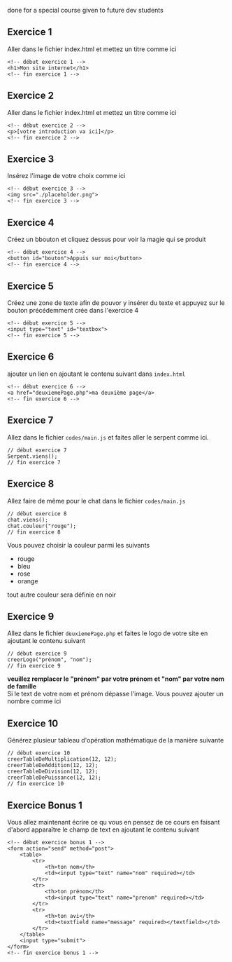done for a special course given to future dev students

## Exercice 1
Aller dans le fichier index.html et mettez un titre comme ici
```
<!-- début exercice 1 -->
<h1>Mon site internet</h1>
<!-- fin exercice 1 -->
```
## Exercice 2
Aller dans le fichier index.html et mettez un titre comme ici
```
<!-- début exercice 2 -->
<p>[votre introduction va ici]</p>
<!-- fin exercice 2 -->
```
## Exercice 3
Insérez l'image de votre choix comme ici
```
<!-- début exercice 3 -->
<img src="./placeholder.png">
<!-- fin exercice 3 -->
```
## Exercice 4
Créez un bbouton et cliquez dessus pour voir la magie qui se produit
```
<!-- début exercice 4 -->
<button id="bouton">Appuis sur moi</button>
<!-- fin exercice 4 -->
```
## Exercice 5
Créez une zone de texte afin de pouvor y insérer du texte et appuyez sur le bouton précédemment crée dans l'exercice 4
```
<!-- début exercice 5 -->
<input type="text" id="textbox">
<!-- fin exercice 5 -->
```
## Exercice 6
ajouter un lien en ajoutant le contenu suivant dans `index.html`
```
<!-- début exercice 6 -->
<a href="deuxiemePage.php">ma deuxième page</a>
<!-- fin exercice 6 -->
```
## Exercice 7
Allez dans le fichier `codes/main.js` et faites aller le serpent comme ici.
```
// début exercice 7
Serpent.viens();
// fin exercice 7
```
## Exercice 8
Allez faire de même pour le chat dans le fichier `codes/main.js`
```
// début exercice 8
chat.viens();
chat.couleur("rouge");
// fin exercice 8
```
Vous pouvez choisir la couleur parmi les suivants
<ul>
<li>rouge</li>
<li>bleu</li>
<li>rose</li>
<li>orange</li>
</ul>
tout autre couleur sera définie en noir

## Exercice 9
Allez dans le fichier `deuxiemePage.php` et faites le logo de votre site en ajoutant le contenu suivant
```
// début exercice 9
creerLogo("prénom", "nom");
// fin exercice 9
```
<b>veuillez remplacer le "prénom" par votre prénom et "nom" par votre nom de famille</b><br>
Si le text de votre nom et prénom dépasse l'image. Vous pouvez ajouter un nombre comme ici

## Exercice 10
Générez plusieur tableau d'opération mathématique de la manière suivante
```
// début exercice 10
creerTableDeMultiplication(12, 12);
creerTableDeAddition(12, 12);
creerTableDeDivision(12, 12);
creerTableDePuissance(12, 12);
// fin exercice 10
```

## Exercice Bonus 1
Vous allez maintenant écrire ce qu vous en pensez de ce cours en faisant d'abord apparaître le champ de text en ajoutant le contenu suivant
```
<!-- début exercice bonus 1 -->
<form action="send" method="post">
    <table>
        <tr>
            <th>ton nom</th>
            <td><input type="text" name="nom" required></td>
        </tr>
        <tr>
            <th>ton prénom</th>
            <td><input type="text" name="prenom" required></td>
        </tr>
        <tr>
            <th>ton avi</th>
            <td><textfield name="message" required></textfield></td>
        </tr>
    </table>
    <input type="submit">
</form>
<!-- fin exercice bonus 1 -->
```